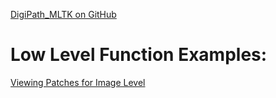 [DigiPath_MLTK on GitHub](https://github.com/dlanier/DigiPath_MLTK/blob/master/README.md) <br>

# Low Level Function Examples:
[Viewing Patches for Image Level](https://dlanier.github.io/DigiPath_MLTK/View_patches_for_Image_levels.html)
